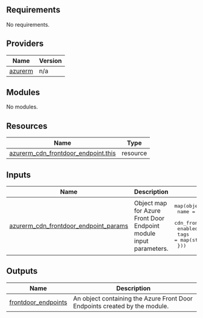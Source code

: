 <!-- BEGIN_TF_DOCS -->
<!-- markdown-table-prettify-ignore-start -->
## Requirements

No requirements.

## Providers

| Name | Version |
|------|---------|
| <a name="provider_azurerm"></a> [azurerm](#provider\_azurerm) | n/a |

## Modules

No modules.

## Resources

| Name | Type |
|------|------|
| [azurerm_cdn_frontdoor_endpoint.this](https://registry.terraform.io/providers/hashicorp/azurerm/latest/docs/resources/cdn_frontdoor_endpoint) | resource |

## Inputs

| Name | Description | Type | Default | Required |
|------|-------------|------|---------|:--------:|
| <a name="input_azurerm_cdn_frontdoor_endpoint_params"></a> [azurerm\_cdn\_frontdoor\_endpoint\_params](#input\_azurerm\_cdn\_frontdoor\_endpoint\_params) | Object map for Azure Front Door Endpoint module input parameters. | <pre>map(object({<br>    name                     = string # Required<br>    cdn_frontdoor_profile_id = string # Required<br>    enabled                  = bool<br>    tags                     = map(string)<br>  }))</pre> | n/a | yes |

## Outputs

| Name | Description |
|------|-------------|
| <a name="output_frontdoor_endpoints"></a> [frontdoor\_endpoints](#output\_frontdoor\_endpoints) | An object containing the Azure Front Door Endpoints created by the module. |
<!-- markdown-table-prettify-ignore-end -->

<!-- END_TF_DOCS -->
